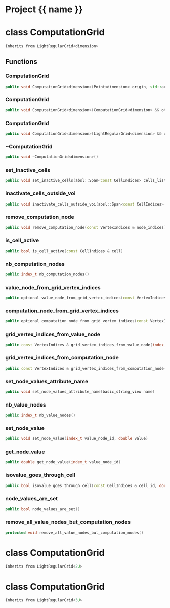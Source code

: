<script setup>
import {useRoute} from 'vitepress'
const {path} = useRoute()
const tokens = path.split('/')
const words = tokens[2].split('-');
for (let i = 0; i < words.length; i++) {
    words[i] = words[i].charAt(0).toUpperCase() + words[i].slice(1);
    words[i] = words[i].replace('geode', 'Geode')
}
const name = words.join('-');
</script>
# Project {{ name }}

# class ComputationGrid


```cpp
Inherits from LightRegularGrid<dimension>
```



## Functions

### ComputationGrid

```cpp
public void ComputationGrid<dimension>(Point<dimension> origin, std::array<index_t, dimension> cells_number, std::array<double, dimension> cells_length)
```


### ComputationGrid

```cpp
public void ComputationGrid<dimension>(ComputationGrid<dimension> && other)
```


### ComputationGrid

```cpp
public void ComputationGrid<dimension>(LightRegularGrid<dimension> && other)
```


### ~ComputationGrid

```cpp
public void ~ComputationGrid<dimension>()
```


### set_inactive_cells

```cpp
public void set_inactive_cells(absl::Span<const CellIndices> cells_list)
```


### inactivate_cells_outside_voi

```cpp
public void inactivate_cells_outside_voi(absl::Span<const CellIndices> rasterized_voi)
```


### remove_computation_node

```cpp
public void remove_computation_node(const VertexIndices & node_indices)
```


### is_cell_active

```cpp
public bool is_cell_active(const CellIndices & cell)
```


### nb_computation_nodes

```cpp
public index_t nb_computation_nodes()
```


### value_node_from_grid_vertex_indices

```cpp
public optional value_node_from_grid_vertex_indices(const VertexIndices & vertex_indices)
```


### computation_node_from_grid_vertex_indices

```cpp
public optional computation_node_from_grid_vertex_indices(const VertexIndices & vertex_indices)
```


### grid_vertex_indices_from_value_node

```cpp
public const VertexIndices & grid_vertex_indices_from_value_node(index_t value_node)
```


### grid_vertex_indices_from_computation_node

```cpp
public const VertexIndices & grid_vertex_indices_from_computation_node(index_t computation_node)
```


### set_node_values_attribute_name

```cpp
public void set_node_values_attribute_name(basic_string_view name)
```


### nb_value_nodes

```cpp
public index_t nb_value_nodes()
```


### set_node_value

```cpp
public void set_node_value(index_t value_node_id, double value)
```


### get_node_value

```cpp
public double get_node_value(index_t value_node_id)
```


### isovalue_goes_through_cell

```cpp
public bool isovalue_goes_through_cell(const CellIndices & cell_id, double isovalue)
```


### node_values_are_set

```cpp
public bool node_values_are_set()
```


### remove_all_value_nodes_but_computation_nodes

```cpp
protected void remove_all_value_nodes_but_computation_nodes()
```




# class ComputationGrid


```cpp
Inherits from LightRegularGrid<2U>
```



# class ComputationGrid


```cpp
Inherits from LightRegularGrid<3U>
```



